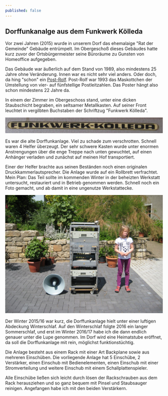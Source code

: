 ```yaml
---
published: false
---
```

## Dorffunkanalge aus dem Funkwerk Kölleda
Vor zwei Jahren (2015) wurde in unserem Dorf das ehemalaige "Rat der Gemeinde" Gebäude entrümpelt. Im Obergeschoß dieses Gebäudes hatte kurz zuvor der Ortsbürgermeister seine Büroräume zu Gunsten von Homeoffice aufgegeben.

Das Gebäude war äußerlich auf dem Stand von 1989, also mindestens 25 Jahre ohne Veränderung. Innen war es nicht sehr viel anders. Oder doch, da hing "schon" ein [Post-Rolf](http://www.faz.net/aktuell/wirtschaft/netzwirtschaft/post-werbefigur-rolf-sein-codename-war-handy-12241524.html). Post-Rolf war 1993 das Maskottchen der Umstellung von vier- auf fünfstellige Postleitzahlen. Das Poster hängt also schon mindestens 22 Jahre da.

In einem der Zimmer im Obergeschoss stand, unter eine dicken Staubschicht begraben, ein seltsamer Metallkasten. Auf seiner Front leuchtet in vergilbten Buchstaben der Schriftzug "Funkwerk Kölleda".

![Funkwerk Kölleda](/images/funkwerkkoelleda.jpg)

Es war die alte Dorffunkanlage. Viel zu schade zum verschrotten. Schnell waren 4 Helfer überzeugt. Der sehr schwere Kasten wurde unter enormen Anstrengungen über die enge Treppe nach unten gewuchtet, auf einen Anhänger verladen und zunächst auf meinen Hof transportiert.

Einer der Helfer brachte aus seinen Beständen noch einen originalen Druckkammerlautsprecher. Die Anlage wurde auf ein Rollbrett verfrachtet. Mein Plan: Das Teil sollte im kommenden Winter in der beheizten Werkstatt untersucht, restauriert und in Betrieb genommen werden. Schnell noch ein Foto gemacht, und ab damit in eine ungenutze Werkstattecke.

![Dorffunkanlage aus dem Funkwerk Kölleda](/images/dorffunk1.jpg)

Der Winter 2015/16 war kurz, die Dorffunkanlage hielt unter einer luftigen Abdeckung Winterschlaf. Auf den Winterschlaf folgte 2016 ein langer Sommerschlaf, und erst im Winter 2016/17 habe ich die dann endlich genauer unter die Lupe genommen. Im Dorf wird eine Heimatstube eröffnet, da soll die Dorffunkanlage mit rein, möglichst funktionstüchtig.

Die Anlage besteht aus einem Rack mit einer Art Backplane sowie aus mehreren Einschüben. Die vorliegende Anlage hat 5 Einschübe, 2 Verstärker, einen Einschub mit Bedienelementen, einen Einschub mit einer Stromverteilung und weitere Einschub mit einem Schallplattenspieler.

Alle Einschübe ließen sich leicht durch lösen der Rackschrauben aus dem Rack herausziehen und so ganz bequem mit Pinsel und Staubsauger reinigen. Angefangen habe ich mit den beiden Verstärkern.




